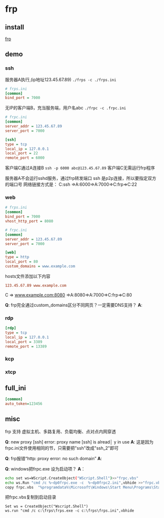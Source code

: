 # frp


## install
[frp](https://github.com/fatedier/frp/releases)

## demo

### ssh


服务器A执行,(ip地址123.45.67.89)
`./frps -c ./frps.ini`

``` ini
# frps.ini
[common]
bind_port = 7000
```

无IP的客户端B，充当服务端，用户名abc
`./frpc -c .frpc.ini`
``` ini
# frpc.ini
[common]
server_addr = 123.45.67.89
server_port = 7000

[ssh]
type = tcp
local_ip = 127.0.0.1
local_port = 22
remote_port = 6000
```


客户端C通过A连接B
`ssh -p 6000 abc@123.45.67.89`
客户端C无需运行frp程序


服务器A不会运行sshd服务，通过frp转发端口
ssh 是p2p连接，所以要指定双方的端口号
网络链接方式是：
C:ssh =>A:6000=>A:7000=>C:frp=>C:22

### web

``` ini
# frps.ini
[common]
bind_port = 7000
vhost_http_port = 8080
```

``` ini
# frpc.ini
[common]
server_addr = 123.45.67.89
server_port = 7000

[web]
type = http
local_port = 80
custom_domains = www.example.com
```

hosts文件添加以下内容
``` ini
123.45.67.89 www.example.com
```

C => www.example.com:8080 =>A:8080=>A:7000=>C:frp=>C:80

**Q**: frp完全通过custom_domains区分不同网页？一定需要DNS支持？
**A**: 


### rdp
``` ini
[rdp]
type = tcp
local_ip = 127.0.0.1
local_port = 3389
remote_port = 13389
```
### kcp

### xtcp

## full_ini

``` ini
[common]
auto_token=123456
```

## misc
frp 支持 虚拟主机、多路复用、负载均衡、点对点内网穿透

**Q**: new proxy [ssh] error: proxy name [ssh] is alread│ y in use
**A**: 这是因为frpc.ini文件使用相同的节，只需要把"ssh"改成"ssh_2"即可

**Q**: frp报错“http: proxy error: no such domain”
**A**: 

**Q**: windows把frpc.exe 设为启动项？
**A**：
``` bash
echo set ws=WScript.CreateObject("WScript.Shell")>>"frpc.vbs"
echo ws.Run "cmd /c %~dp0frpc.exe -c  %~dp0frpc2.ini",vbhide >>"frpc.vbs"
copy frpc.vbs  "%programdata%\Microsoft\Windows\Start Menu\Programs\Startup"
```

把frpc.vbs复制到启动目录
``` vbs
Set ws = CreateObject("Wscript.Shell")
ws.run "cmd /c c:\frps\frps.exe -c c:\frps\frps.ini",vbhide
```
